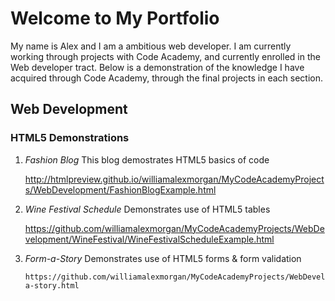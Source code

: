 # Welcome to My Portfolio

My name is Alex and I am a ambitious web developer. I am currently working through projects with Code Academy, and currently enrolled in the Web developer tract. Below is a demonstration of the knowledge I have acquired through Code Academy, through the final projects in each section.

## Web Development

### HTML5 Demonstrations

  1. *Fashion Blog*
      This blog demostrates HTML5 basics of code
      
       http://htmlpreview.github.io/williamalexmorgan/MyCodeAcademyProjects/WebDevelopment/FashionBlogExample.html
      
  2. *Wine Festival Schedule*
      Demonstrates use of HTML5 tables
      
        https://github.com/williamalexmorgan/MyCodeAcademyProjects/WebDevelopment/WineFestival/WineFestivalScheduleExample.html
        
   3. *Form-a-Story*
        Demonstrates use of HTML5 forms & form validation
        
          https://github.com/williamalexmorgan/MyCodeAcademyProjects/WebDevelopment/Form-a-story.html
